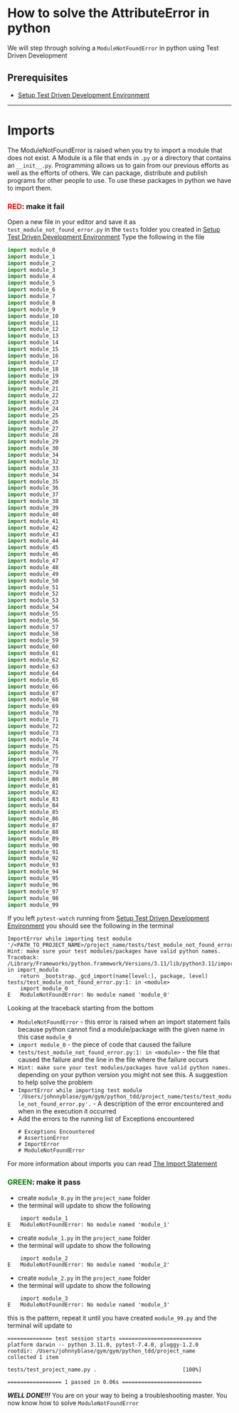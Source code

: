 # How to solve the AttributeError in python

We will step through solving a `ModuleNotFoundError` in python using Test Driven Development

## Prerequisites

- [Setup Test Driven Development Environment](./TDD_SETUP.md)

---

# Imports

The ModuleNotFoundError is raised when you try to import a module that does not exist.
A Module is a file that ends in `.py` or a directory that contains an `__init__.py`.
Programming allows us to gain from our previous efforts as well as the efforts of others.
We can package, distribute and publish programs for other people to use.
To use these packages in python we have to import them.

### <span style="color:red">**RED**</span>: make it fail

Open a new file in your editor and save it as `test_module_not_found_error.py` in the `tests` folder you created in [Setup Test Driven Development Environment](./TDD_SETUP.md)
Type the following in the file

```python
import module_0
import module_1
import module_2
import module_3
import module_4
import module_5
import module_6
import module_7
import module_8
import module_9
import module_10
import module_11
import module_12
import module_13
import module_14
import module_15
import module_16
import module_17
import module_18
import module_19
import module_20
import module_21
import module_22
import module_23
import module_24
import module_25
import module_26
import module_27
import module_28
import module_29
import module_30
import module_34
import module_32
import module_33
import module_34
import module_35
import module_36
import module_37
import module_38
import module_39
import module_40
import module_41
import module_42
import module_43
import module_44
import module_45
import module_46
import module_47
import module_48
import module_49
import module_50
import module_51
import module_52
import module_53
import module_54
import module_55
import module_56
import module_57
import module_58
import module_59
import module_60
import module_61
import module_62
import module_63
import module_64
import module_65
import module_66
import module_67
import module_68
import module_69
import module_70
import module_71
import module_72
import module_73
import module_74
import module_75
import module_76
import module_77
import module_78
import module_79
import module_80
import module_81
import module_82
import module_83
import module_84
import module_85
import module_86
import module_87
import module_88
import module_89
import module_90
import module_91
import module_92
import module_93
import module_94
import module_95
import module_96
import module_97
import module_98
import module_99
```

If you left `pytest-watch` running from [Setup Test Driven Development Environment](./TDD_SETUP.md) you should see the following in the terminal

```shell
ImportError while importing test module '/<PATH_TO_PROJECT_NAME>/project_name/tests/test_module_not_found_error.py'.
Hint: make sure your test modules/packages have valid python names.
Traceback:
/Library/Frameworks/python.framework/Versions/3.11/lib/python3.11/importlib/__init__.py:126: in import_module
    return _bootstrap._gcd_import(name[level:], package, level)
tests/test_module_not_found_error.py:1: in <module>
    import module_0
E   ModuleNotFoundError: No module named 'module_0'
```

Looking at the traceback starting from the bottom

- `ModuleNotFoundError` - this error is raised when an import statement fails because python cannot find a module/package with the given name in this case `module_0`
- `import module_0` - the piece of code that caused the failure
- `tests/test_module_not_found_error.py:1: in <module>` - the file that caused the failure and the line in the file where the failure occurs
- `Hint: make sure your test modules/packages have valid python names.` depending on your python version you might not see this. A suggestion to help solve the problem
- `ImportError while importing test module '/Users/johnnyblase/gym/gym/python_tdd/project_name/tests/test_module_not_found_error.py'.` - A description of the error encountered and when in the execution it occurred
- Add the errors to the running list of Exceptions encountered
    ```
    # Exceptions Encountered
    # AssertionError
    # ImportError
    # ModuleNotFoundError
    ```
For more information about imports you can read [The Import Statement](https://docs.python.org/3/reference/simple_stmts.html#import)

### <span style="color:green">**GREEN**</span>: make it pass

- create `module_0.py` in the `project_name` folder
- the terminal will update to show the following

```shell
    import module_1
E   ModuleNotFoundError: No module named 'module_1'
```

- create `module_1.py` in the `project_name` folder
- the terminal will update to show the following

```shell
    import module_2
E   ModuleNotFoundError: No module named 'module_2'
```

- create `module_2.py` in the `project_name` folder
- the terminal will update to show the following

```shell
    import module_3
E   ModuleNotFoundError: No module named 'module_3'
```

this is the pattern, repeat it until you have created `module_99.py` and the terminal will update to

```shell
============== test session starts ==========================
platform darwin -- python 3.11.0, pytest-7.4.0, pluggy-1.2.0
rootdir: /Users/johnnyblase/gym/gym/python_tdd/project_name
collected 1 item

tests/test_project_name.py .                           [100%]

================= 1 passed in 0.06s =========================
```

***WELL DONE!!!***
You are on your way to being a troubleshooting master.
You now know how to solve `ModuleNotFoundError`